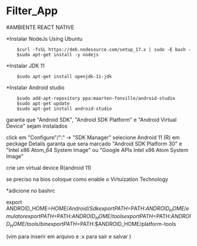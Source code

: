 # Filter_App

  #AMBIENTE REACT NATIVE
 
*Instalar NodeJs Using Ubuntu

        $curl -fsSL https://deb.nodesource.com/setup_17.x | sudo -E bash -
        $sudo apt-get install -y nodejs

*Instalar JDK 11

        $sudo apt-get install openjdk-11-jdk

*Instalar Android studio

        $sudo add-apt-repository ppa:maarten-fonville/android-studio 
        $sudo apt-get update
        $sudo apt-get install android-studio

garanta que "Android SDK", "Android SDK Platform" e "Android Virtual Device" sejam instalados

click em "Configure"/":" -> "SDK Manager"
selecione Android 11 (R)
em peckage Details garanta que sera marcado "Android SDK Platform 30" e
"Intel x86 Atom_64 System Image" ou "Google APIs Intel x86 Atom System Image"

crie um virtual device R(android 11)

se preciso na bios coloque como enable o Virtuization Technology

*adicione no bashrc

  export ANDROID_HOME=$HOME/Android/Sdk
  export PATH=$PATH:$ANDROID_HOME/emulator
  export PATH=$PATH:$ANDROID_HOME/tools
  export PATH=$PATH:$ANDROID_HOME/tools/bin
  export PATH=$PATH:$ANDROID_HOME/platform-tools

(vim para inserir em arquivo e :x para sair e salvar )
